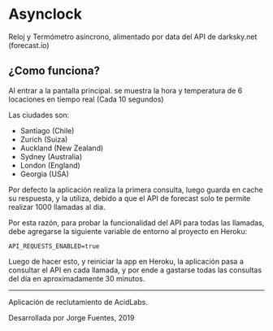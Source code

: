 
# Asynclock
 
Reloj y Termómetro asíncrono, alimentado por data del API de darksky.net (forecast.io)

¿Como funciona?
---------

Al entrar a la pantalla principal. se muestra la hora y temperatura de 6 locaciones 
en tiempo real (Cada 10 segundos) 

Las ciudades son:
* Santiago (Chile) 
* Zurich (Suiza)
* Auckland (New Zealand) 
* Sydney (Australia) 
* London (England)
* Georgia (USA) 

Por defecto la aplicación realiza la primera consulta, luego guarda en cache su respuesta, y la utiliza, 
debido a que el API de forecast solo te permite realizar 1000 llamadas al dia.

Por esta razón, para probar la funcionalidad del API para todas las llamadas, debe agregarse la siguiente 
variable de entorno al proyecto en Heroku:

`API_REQUESTS_ENABLED=true` 

Luego de hacer esto, y reiniciar la app en Heroku, la aplicación pasa a consultar el API en cada llamada, 
y por ende a gastarse todas las consultas del día en aproximadamente 30 minutos. 

-----------------------------

Aplicación de reclutamiento de AcidLabs.

Desarrollada por Jorge Fuentes, 2019